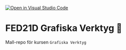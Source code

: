[![Open in Visual Studio Code](https://classroom.github.com/assets/open-in-vscode-c66648af7eb3fe8bc4f294546bfd86ef473780cde1dea487d3c4ff354943c9ae.svg)](https://classroom.github.com/online_ide?assignment_repo_id=8449332&assignment_repo_type=AssignmentRepo)
# FED21D Grafiska Verktyg 🎨
Mall-repo för kursen `Grafiska Verktyg`
